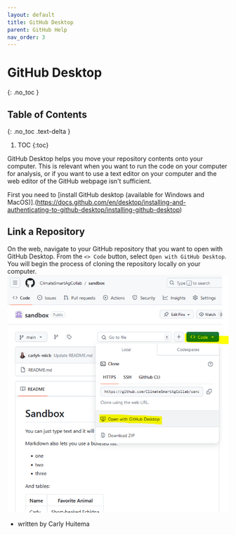 ```yaml
---
layout: default
title: GitHub Desktop
parent: GitHub Help
nav_order: 3
---
```


# GitHub Desktop
{: .no_toc }

## Table of Contents
{: .no_toc .text-delta }

1. TOC
{:toc}

GitHub Desktop helps you move your repository contents onto your computer. This is relevant when you want to run the code on your computer for analysis, or if you want to use a text editor on your computer and the web editor of the GitHub webpage isn't sufficient.

First you need to [install GitHub desktop (available for Windows and MacOS)].(https://docs.github.com/en/desktop/installing-and-authenticating-to-github-desktop/installing-github-desktop)

## Link a Repository

On the web, navigate to your GitHub repository that you want to open with GitHub Desktop. From the `<> Code` button, select `Open with GitHub Desktop`. You will begin the process of cloning the repository locally on your computer.
![Link to an existing repository in GitHub](../assets/images/github_desktop_open.png)


- written by Carly Huitema